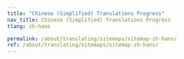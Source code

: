 ```yaml
---
title: "Chinese (Simplified) Translations Progress"
nav_title: Chinese (Simplified) Translations Progress
tlang: zh-hans

permalink: /about/translating/sitemaps/sitemap-zh-hans/
ref: /about/translating/sitemaps/sitemap-zh-hans/
---
```

